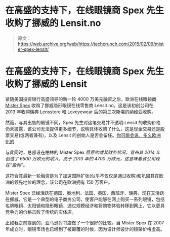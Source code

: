 # 在高盛的支持下，在线眼镜商 Spex 先生收购了挪威的 Lensit.no 

> 原文：<https://web.archive.org/web/https://techcrunch.com/2015/02/09/mister-spex-lensit/>

# 在高盛的支持下，在线眼镜商 Spex 先生收购了挪威的 Lensit

紧随美国投资银行高盛领导的新一轮 4000 万美元融资之后，欧洲在线眼镜商 [Mister Spex](https://web.archive.org/web/20230316060526/https://www.misterspex.co.uk/) 收购了挪威隐形眼镜在线零售商 Lensit.no。这是该初创公司在 2013 年收购瑞典 Lensstore 和 Loveyewear 后的第三次斯堪的纳维亚收购。

然而，与其出售的眼镜不同，Spex 先生对这笔交易并不透明:Lensit 的收购价格仍未披露，该公司无法提供更多细节，说明具体收购了什么，这是现金交易还是股票交易(或两者兼有)，以及 Lensit 的创始人是否会留任。[你可能会说，多么欧洲化的](https://web.archive.org/web/20230316060526/https://techcrunch.com/2013/05/26/follow-the-money/)

与此同时，总部设在柏林的 Mister Spex *愿意吹嘘其财务状况，宣布其 2014 年创造了 6500 万欧元的收入，高于 2013 年的 4700 万欧元，这意味着该公司现在“盈利”。*

这符合其最新一轮融资是为了加速国际扩张(似乎不仅仅是通过收购)和巩固其在欧洲的领先地位的理念，该公司在欧洲拥有 150 万客户。

Mister Spex 已经活跃在德国、奥地利、法国、英国、西班牙、瑞典，现在又活跃在挪威，它是一个典型的电子商务公司，使客户能够在网上购买一系列眼镜，包括名牌眼镜、太阳镜和隐形眼镜，通过规模经济和将购物体验转移到网上，它以更具竞争力的价格击败了传统的实体店。

正如我之前提到的，亚马逊对书店做了一个很好的比较。当 Mister Spex 在 2007 年成立时，眼镜市场也已经到了被颠覆的时候，因为设计师设计的镜架价格虚高。